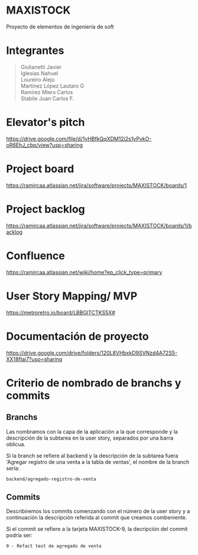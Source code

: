 # MAXISTOCK
Proyecto de elementos de ingeniería de soft

# Integrantes
> Giulianetti Javier\
Iglesias Nahuel\
Loureiro Alejo\
Martínez López Lautaro G\
Ramirez Miers Carlos\
Stabile Juan Carlos F.

# Elevator's pitch
https://drive.google.com/file/d/1yHBfkQqXDM12i2s1yPvkO-oR6EhJ_cbp/view?usp=sharing

# Project board
https://ramircaa.atlassian.net/jira/software/projects/MAXISTOCK/boards/1

# Project backlog
https://ramircaa.atlassian.net/jira/software/projects/MAXISTOCK/boards/1/backlog

# Confluence
https://ramircaa.atlassian.net/wiki/home?ep_click_type=primary

# User Story Mapping/ MVP
https://metroretro.io/board/LBBGITCTKS5X#

# Documentación de proyecto
https://drive.google.com/drive/folders/120L8VHbxkD9SVNzd4A72S5-XX18fIai7?usp=sharing

# Criterio de nombrado de branchs y commits

## Branchs
 
Las nombramos con la capa de la aplicación a la que corresponde y la descripción de la subtarea en la user story, separados por una barra oblicua.

Si la branch se refiere al backend y la descripción de la subtarea fuera 'Agregar registro de una venta a la tabla de ventas', el nombre de la branch sería:

`backend/agregado-registro-de-venta`

## Commits

Describiremos los commits comenzando con el número de la user story  y a continuación la descripción referida al commit que creamos combeniente.

Si el commit se refiere a la tarjeta MAXISTOCK-9, la decripción del commit podria ser: 

`9 - Refact test de agregado de venta`
